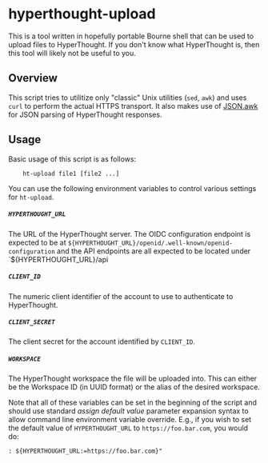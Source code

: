 # hyperthought-upload

This is a tool written in hopefully portable Bourne shell that can be used
to upload files to HyperThought.  If you don't know what HyperThought is,
then this tool will likely not be useful to you.

## Overview

This script tries to utilitize only "classic" Unix utilities (`sed`, `awk`)
and uses `curl` to perform the actual HTTPS transport.  It also makes use
of [JSON.awk](https://github.com/step-/JSON.awk) for JSON parsing of
HyperThought responses.

## Usage

Basic usage of this script is as follows:

```
	ht-upload file1 [file2 ...]
```

You can use the following environment variables to control various settings
for `ht-upload`.

##### `HYPERTHOUGHT_URL`

The URL of the HyperThought server.  The OIDC configuration endpoint is
expected to be at `${HYPERTHOUGHT_URL}/openid/.well-known/openid-configuration`
and the API endpoints are all expected to be located under
`${HYPERTHOUGHT_URL}/api

##### `CLIENT_ID`

The numeric client identifier of the account to use to authenticate to
HyperThought.

##### `CLIENT_SECRET`

The client secret for the account identified by `CLIENT_ID`.

##### `WORKSPACE`

The HyperThought workspace the file will be uploaded into.  This can either
be the Workspace ID (in UUID format) or the alias of the desired workspace.

Note that all of these variables can be set in the beginning of the
script and should use standard *assign default value* parameter
expansion syntax to allow command line environment variable override.
E.g., if you wish to set the default value of `HYPERTHOUGHT_URL` to
`https://foo.bar.com`, you would do:

```
: ${HYPERTHOUGHT_URL:=https://foo.bar.com}"
```

